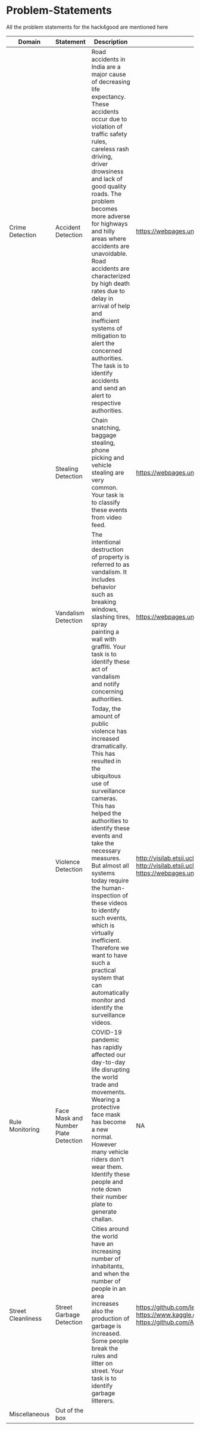 # Problem-Statements
All the problem statements for the hack4good are mentioned here 

|Domain            |Statement                           |Description                                                                                                                                                                                                                                                                                                                                                                                                                                                                                                                                                                                                                    |Recommended Dataset                                                                                                                                                                                 |
|------------------|------------------------------------|--------------------------------------------------------------------------------------------------------------------------------------------------------------------------------------------------------------------------------------------------------------------------------------------------------------------------------------------------------------------------------------------------------------------------------------------------------------------------------------------------------------------------------------------------------------|----------------------------------------------------------------------------------------------------------------------------------------------------------------------------------------------------|
|Crime Detection   |Accident Detection                  |Road accidents in India are a major cause of decreasing life expectancy. These accidents occur due to violation of traffic safety rules, careless rash driving, driver drowsiness and lack of good quality roads. The problem becomes more adverse for highways and hilly areas where accidents are unavoidable. Road accidents are characterized by high death rates due to delay in arrival of help and inefficient systems of mitigation to alert the concerned authorities. The task is to identify accidents and send an alert to respective authorities.|https://webpages.uncc.edu/cchen62/dataset.html                                                                                                                                                      |
|                  |Stealing Detection                  |Chain snatching, baggage stealing, phone picking and vehicle stealing are very common. Your task is to classify these events from video feed.                                                                                                                                                                                                                                                                                                                                                                                                                 |https://webpages.uncc.edu/cchen62/dataset.html                                                                                                                                                      |
|                  |Vandalism Detection                 |The intentional destruction of property is referred to as vandalism. It includes behavior such as breaking windows, slashing tires, spray painting a wall with graffiti. Your task is to identify these act of vandalism and notify concerning authorities.                                                                                                                                                                                                                                                                                                   |https://webpages.uncc.edu/cchen62/dataset.html                                                                                                                                                      |
|                  |Violence Detection                  |Today, the amount of public violence has increased dramatically. This has resulted in the ubiquitous use of surveillance cameras. This has helped the authorities to identify these events and take the necessary measures. But almost all systems today require the human-inspection of these videos to identify such events, which is virtually inefficient. Therefore we want to have such a practical system that can automatically monitor and identify the surveillance videos.                                                                         |http://visilab.etsii.uclm.es/personas/oscar/FightDetection/Peliculas.rar http://visilab.etsii.uclm.es/personas/oscar/FightDetection/HockeyFights.zip  https://webpages.uncc.edu/cchen62/dataset.html|
|Rule Monitoring   |Face Mask and Number Plate Detection|COVID-19 pandemic has rapidly affected our day-to-day life disrupting the world trade and movements. Wearing a protective face mask has become a new normal. However many vehicle riders don't wear them. Identify these people and note down their number plate to generate challan.                                                                                                                                                                                                                                                                         |NA                                                                                                                                                                                                  |
|Street Cleanliness|Street Garbage Detection            |Cities around the world have an increasing number of inhabitants, and when the number of people in an area increases also the production of garbage is increased. Some people break the rules and litter on street. Your task is to identify garbage litterers.                                                                                                                                                                                                                                                                                               |https://github.com/letsdoitworld/wade-ai https://www.kaggle.com/asdasdasasdas/garbage-classification  https://github.com/AgaMiko/waste-datasets-review                                              |
|Miscellaneous     |Out of the box                      |                                                                                                                                                                                                                                                                                                                                                                                                                                                                                                                                                              |                                                                                                                                                                                                    |
